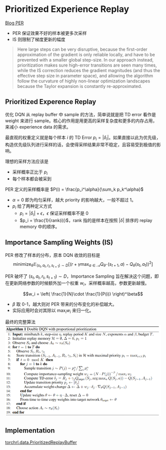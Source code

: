 # Prioritized Experience Replay
[Blog PER](https://danieltakeshi.github.io/2019/07/14/per/)

- PER 保证效果不好的样本被更多次采样
- IS 则限制了梯度更新的幅度

> Here large steps can be very disruptive, because the first-order approximation of the gradient is only reliable locally, and have to be prevented with a smaller global step-size. In our approach instead, prioritization makes sure high-error transitions are seen many times, while the IS correction reduces the gradient magnitudes (and thus the effective step size in parameter space), and allowing the algorithm follow the curvature of highly non-linear optimization landscapes because the Taylor expansion is constantly re-approximated.

## Prioritized Experence Replay
优化 DQN 从 replay buffer 中 sample 的方法，简单说就是把 TD error 看作是 weight 来进行 sample。核心的作用是用更高的采样复杂度和更多的内存占用，来减小 experience data 的需求。

最直观的权重定义就是每个样本 $i$ 的 TD Error $p_i = |\delta_i|$。如果直接以此为优先级，构造优先级队列进行采样的话，会使得采样结果非常不稳定，且容易受到极值的影响。

理想的采样方法应该是
- 采样概率正比于 $p_i$
- 每个样本都会被采到

PER 定义的采样概率是 $P(i) = \frac{p_i^\alpha}{\sum_k p_k^\alpha}$
- $\alpha = 0$ 即为均匀采样，越大 priority 的影响越大，一般不超过 1。
- $p_i$ 给了两种定义方式
    - $p_i = |\delta_i| + \epsilon$，$\epsilon$ 保证采样概率不是 0
    - $p_i = \frac{1}{rank(i)}$，rank 指的是样本在按照 $|\delta|$ 排序的 replay memory 中的顺序。

## Importance Sampling Weights (IS)
PER 修改了样本的分布，原本 DQN 收敛的目标是
$$\text{minimize}_\theta \mathbb{E}_{(s_t, a_t, r_t, s_{t+1})\sim D}\left[\left(r+\gamma \max_{a\in \mathcal{A}}Q_{\theta^-}(s_{t+1}, a) - Q_\theta(s_t, a_t)\right)^2\right]$$

PER 破坏了 $(s_t, a_t, r_t, s_{t+1})\sim D$，Importance Sampling 旨在解决这个问题，即在更新网络参数的时候额外加一个权重 $w_i$，采样概率越高，参数更新越慢。

$$w_i = \left( \frac{1}{N}\cdot \frac{1}{P(i)} \right)^\beta$$

- $\beta$ 取 0-1，越大则对 PER 带来的分布变化的补偿越大。
- 实际应用时会对其除以 $\max_i w_i$ 来归一化。


最终的完整算法
![](../imgs/PER.png)

## Implementation
[torchrl.data.PrioritizedReplayBuffer](https://pytorch.org/rl/reference/generated/torchrl.data.PrioritizedReplayBuffer.html)